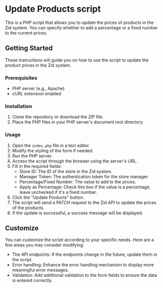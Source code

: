 # Update Products script

This is a PHP script that allows you to update the prices of products in the Zid system. You can specify whether to add a percentage or a fixed number to the current prices.

## Getting Started

These instructions will guide you on how to use the script to update the product prices in the Zid system.

### Prerequisites

- PHP server (e.g., Apache)
- cURL extension enabled

### Installation

1. Clone the repository or download the ZIP file.
2. Place the PHP files in your PHP server's document root directory.

### Usage

1. Open the `index.php` file in a text editor.
2. Modify the styling of the form if needed.
3. Run the PHP server.
4. Access the script through the browser using the server's URL.
5. Fill in the required fields:
   - Store ID: The ID of the store in the Zid system.
   - Manager Token: The authentication token for the store manager.
   - Percentage/Fixed Number: The value to add to the prices.
   - Apply as Percentage: Check this box if the value is a percentage; leave unchecked if it's a fixed number.
6. Click the "Update Products" button.
7. The script will send a PATCH request to the Zid API to update the prices of the products.
8. If the update is successful, a success message will be displayed.

## Customize

You can customize the script according to your specific needs. Here are a few areas you may consider modifying:

- The API endpoints: If the endpoints change in the future, update them in the script.
- Error handling: Enhance the error handling mechanism to display more meaningful error messages.
- Validation: Add additional validation to the form fields to ensure the data is entered correctly.